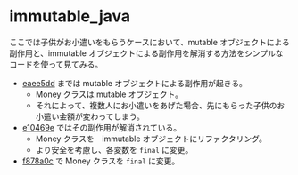 # immutable_java

ここでは子供がお小遣いをもらうケースにおいて、mutable オブジェクトによる副作用と、immutable オブジェクトによる副作用を解消する方法をシンプルなコードを使って見てみる。

- [eaee5dd](https://github.com/junjujun/immutable_java/commit/eaee5dd9ae24bc9a36cdd6fc79efc379629731d1) までは mutable オブジェクトによる副作用が起きる。
  - Money クラスは mutable オブジェクト。
  - それによって、複数人にお小遣いをあげた場合、先にもらった子供のお小遣い金額が変わってしまう。
- [e10469e](https://github.com/junjujun/immutable_java/commit/e10469e866b3fd172c92b7a7399a33f627861a14) ではその副作用が解消されている。
  - Money クラスを　immutable オブジェクトにリファクタリング。
  - より安全を考慮し、各変数を `final` に変更。 
- [f878a0c](f878a0c4ce35ab2dc86ff34867b397007709bc91) で Money クラスを `final` に変更。
